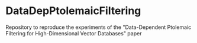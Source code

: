 # DataDepPtolemaicFiltering
Repository to reproduce the experiments of the "Data-Dependent Ptolemaic Filtering for High-Dimensional Vector Databases" paper
